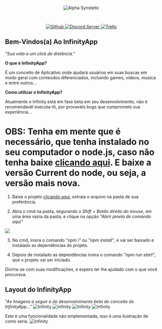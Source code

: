 <div align="center">
  <br/>
  <p>
    <img src="https://i.imgur.com/4u99Ztw.png" alt="Alpha Synstetic"/>
  </p>
  <br/>
  <p>
    <a href="https://github.com/xDeltaFox/InfinityApp/releases">
      <img src="https://img.shields.io/github/downloads/xDeltaFox/InfinityApp/total.svg" alt="Github"/>
    </a>
    <a href="https://discord.gg/pZ5DedP">
      <img src="https://discordapp.com/api/guilds/394317031090028556/embed.png" alt="Discord Server"/>
    </a>
    <a href="https://trello.com/b/B0W0MBlK/infinityapp">
      <img src="https://img.shields.io/badge/Trello-InfinityApp-blue.svg" alt="Trello"/>
    </a>
  </p>
</div>

## **Bem-Vindos(a) Ao InfinityApp**
*"Sua vida a um click de distância."*

**O que é InfinityApp?**

É um conceito de Aplicativo onde ajudará usuários em suas buscas em modo geral com conteúdos diferenciados, incluindo games, videos, musica e entre outros...

**Como utilizar o InfinityApp?**

Atualmente o Infinity está em fase beta em seu desenvolvimento, não é recomendavél executa-lô, por provavéis bugs que compromete sua experiência...

# **OBS: Tenha em mente que é necessário, que tenha instalado no seu computador o node.js, caso não tenha baixe [clicando aqui](https://nodejs.org/en/). E baixe a versão Current do node, ou seja, a versão mais nova.**

1. Baixe o projeto [clicando aqui](https://github.com/xDeltaFox/InfinityApp/archive/master.zip), extraia o arquivo na pasta de sua preferência.

2. Abra o cmd na pasta, segurando o *Shift + Botão direito do mouse*, em uma área vazia da pasta, e clique na opção *"Abrir janela de comando aqui"*

![](https://i.imgur.com/N9jk0Js.png)

3. No cmd, insira o comando *"npm i"* ou *"npm install"*, e vai ser baixado e instalado as dependências do projeto.

4. Depois de instalado as dependências insira o comando *"npm run start"*, que o projeto vai ser iniciado.

Divirta-se com suas modificações, e espero ter lhe ajudado com o que você procurava.

## **Layout do InfinityApp**
*"As Imagens a seguir é do desenvolvimento beta do conceito do InfinityApp..."*
![Infinity](https://i.imgur.com/dbeYE4S.png)
![Infinity](https://i.imgur.com/zJTqERY.jpg)
![Infinity](https://i.imgur.com/sG18OwU.png)
![Infinity](https://i.imgur.com/sDCSLTe.png)

Este é uma funcionalidade não emplementada, isso é uma ilustração de como seria.
![Infinity](https://i.imgur.com/vawrCDd.jpg)
